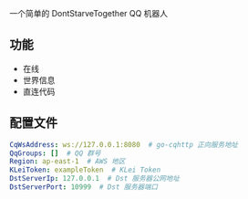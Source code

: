 一个简单的 DontStarveTogether QQ 机器人

## 功能

- 在线
- 世界信息
- 直连代码

## 配置文件

```yaml
CqWsAddress: ws://127.0.0.1:8080  # go-cqhttp 正向服务地址
QqGroups: []  # QQ 群号
Region: ap-east-1  # AWS 地区
KLeiToken: exampleToken  # KLei Token
DstServerIp: 127.0.0.1  # Dst 服务器公网地址
DstServerPort: 10999  # Dst 服务器端口
```